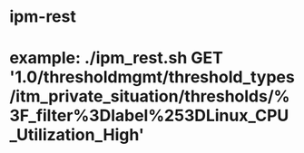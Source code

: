 # ipm-rest
# example: ./ipm_rest.sh GET '1.0/thresholdmgmt/threshold_types/itm_private_situation/thresholds/%3F_filter%3Dlabel%253DLinux_CPU_Utilization_High'
